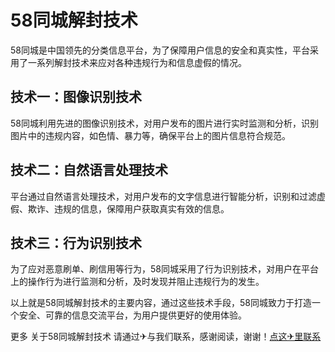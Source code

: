 # 58同城解封技术

58同城是中国领先的分类信息平台，为了保障用户信息的安全和真实性，平台采用了一系列解封技术来应对各种违规行为和信息虚假的情况。

## 技术一：图像识别技术

58同城利用先进的图像识别技术，对用户发布的图片进行实时监测和分析，识别图片中的违规内容，如色情、暴力等，确保平台上的图片信息符合规范。

## 技术二：自然语言处理技术

平台通过自然语言处理技术，对用户发布的文字信息进行智能分析，识别和过滤虚假、欺诈、违规的信息，保障用户获取真实有效的信息。

## 技术三：行为识别技术

为了应对恶意刷单、刷信用等行为，58同城采用了行为识别技术，对用户在平台上的操作行为进行监测和分析，及时发现并阻止违规行为的发生。

以上就是58同城解封技术的主要内容，通过这些技术手段，58同城致力于打造一个安全、可靠的信息交流平台，为用户提供更好的使用体验。

更多 关于58同城解封技术 请通过✈与我们联系，感谢阅读，谢谢！[点这✈里联系](https://add.k02.cc)
